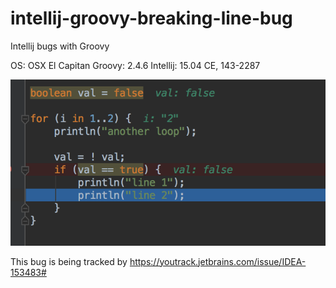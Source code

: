 # intellij-groovy-breaking-line-bug
Intellij bugs with Groovy

OS: OSX El Capitan
Groovy: 2.4.6
Intellij: 15.04 CE, 143-2287

![Alt text](screenshot.png?raw=true "Screenshot")

This bug is being tracked by https://youtrack.jetbrains.com/issue/IDEA-153483#